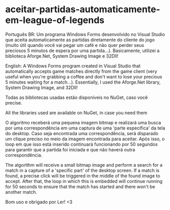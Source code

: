 # aceitar-partidas-automaticamente-em-league-of-legends
Português BR: Um programa Windows Forms desenvolvido no Visual Studio que aceita automaticamente as partidas diretamente do cliente do jogo (muito útil quando você vai pegar um café e não quer perder seus preciosos 5 minutos de espera por uma partida...). Basicamente, utilizei a biblioteca Aforge.Net, System Drawing Image e 32Dll!

English: A Windows Forms program created in Visual Studio that automatically accepts game matches directly from the game client (very useful when you're grabbing a coffee and don't want to lose your precious 5 minutes waiting for a match...). Essentially, I used the Aforge.Net library, System Drawing Image, and 32Dll!

Todas as bibliotecas usadas estão disponíveis no NuGet, caso você precise.

All the libraries used are available on NuGet, in case you need them

O algoritmo receberá uma pequena imagem bitmap e realizará uma busca por uma correspondência em uma captura de uma 'parte específica' da tela do desktop. Caso seja encontrada uma correspondência, será disparado um clique preciso no meio da imagem encontrada para aceitar. Após isso, o loop em que isso está inserido continuará funcionando por 50 segundos para garantir que a partida foi iniciada e que não haverá outra correspondência.

The algorithm will receive a small bitmap image and perform a search for a match in a capture of a 'specific part' of the desktop screen. If a match is found, a precise click will be triggered in the middle of the found image to accept. After that, the loop in which this is embedded will continue running for 50 seconds to ensure that the match has started and there won't be another match.

Bom uso e obrigado por Ler! <3
